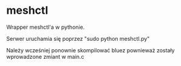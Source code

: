 # meshctl

Wrapper meshctl'a w pythonie.

Serwer uruchamia się poprzez "sudo python meshctl.py"

Należy wcześniej ponownie skompilować bluez pownieważ zostały wprowadzone zmiant w main.c
